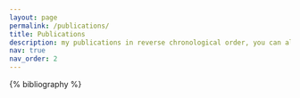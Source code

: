 ```yaml
---
layout: page
permalink: /publications/
title: Publications
description: my publications in reverse chronological order, you can also check my <a href='https://scholar.google.com/citations?user=DabSKBgAAAAJ'>Google Scholar</a> page.
nav: true
nav_order: 2
---
```


<!-- publications by categories in reversed chronological order. generated by jekyll-scholar. -->

<!-- _pages/publications.md -->

 <!-- papers section. There could be a preprint section and a thesis and a workshop and a blog ... -->
<div class="publications"> 

{% bibliography %}

</div>
